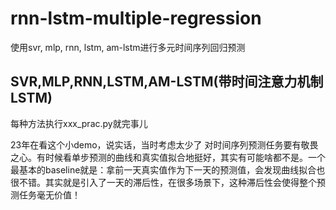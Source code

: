 # rnn-lstm-multiple-regression
使用svr, mlp, rnn, lstm, am-lstm进行多元时间序列回归预测

## SVR,MLP,RNN,LSTM,AM-LSTM(带时间注意力机制LSTM)
每种方法执行xxx_prac.py就完事儿

23年在看这个小demo，说实话，当时考虑太少了
对时间序列预测任务要有敬畏之心。有时候看单步预测的曲线和真实值拟合地挺好，其实有可能啥都不是。一个最基本的baseline就是：拿前一天真实值作为下一天的预测值，会发现曲线拟合也很不错。其实就是引入了一天的滞后性，在很多场景下，这种滞后性会使得整个预测任务毫无价值！
